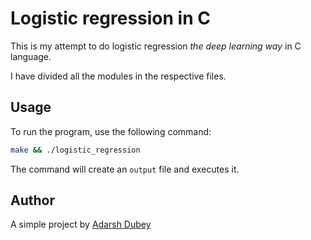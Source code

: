 # Logistic regression in C

This is my attempt to do logistic regression *the deep learning way* in C language.

I have divided all the modules in the respective files.

## Usage

To run the program, use the following command:
```sh
make && ./logistic_regression
```

The command will create an `output` file and executes it.

## Author

A simple project by [Adarsh Dubey](https://x.com/inclinedadarsh)
